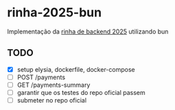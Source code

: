 # rinha-2025-bun

Implementação da [rinha de backend 2025](https://github.com/zanfranceschi/rinha-de-backend-2025) utilizando bun

## TODO

- [x] setup elysia, dockerfile, docker-compose
- [ ] POST /payments
- [ ] GET /payments-summary
- [ ] garantir que os testes do repo oficial passem
- [ ] submeter no repo oficial